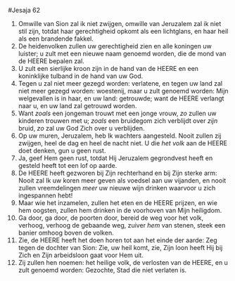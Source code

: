 #Jesaja 62
1. Omwille van Sion zal ik niet zwijgen, omwille van Jeruzalem zal ik niet stil zijn, totdat haar gerechtigheid opkomt als een lichtglans, en haar heil als een brandende fakkel. 
2. De heidenvolken zullen uw gerechtigheid zien en alle koningen uw luister; u zult met een nieuwe naam genoemd worden, die de mond van de HEERE bepalen zal. 
3. U zult een sierlijke kroon zijn in de hand van de HEERE en een koninklijke tulband in de hand van uw God. 
4. Tegen u zal niet meer gezegd worden: verlatene, en tegen uw land zal niet meer gezegd worden: woestenij, maar u zult genoemd worden: Mijn welgevallen is in haar, en uw land: getrouwde; want de HEERE verlangt naar u, en uw land zal getrouwd worden. 
5. Want *zoals* een jongeman trouwt met een jonge vrouw, *zo* zullen uw kinderen trouwen met u; *zoals* een bruidegom zich verblijdt over *zijn* bruid, *zo* zal uw God Zich over u verblijden. 
6. Op uw muren, Jeruzalem, heb Ik wachters aangesteld. Nooit zullen zij zwijgen, heel de dag en heel de nacht niet. U die *het volk* aan de HEERE doet denken, gun u geen rust. 
7. Ja, geef Hem geen rust, totdat Hij Jeruzalem gegrondvest heeft en gesteld heeft tot een lof op aarde. 
8. De HEERE heeft gezworen bij Zijn rechterhand en bij Zijn sterke arm: Nooit zal Ik uw koren meer geven als voedsel aan uw vijanden, en nooit zullen vreemdelingen *meer* uw nieuwe wijn drinken waarvoor u zich ingespannen hebt! 
9. Maar wie het inzamelen, zullen het eten en de HEERE prijzen, en wie hem oogsten, zullen hem drinken in de voorhoven van Mijn heiligdom. 
10. Ga door, ga door, de poorten door, bereid de weg voor het volk, verhoog, verhoog de gebaande weg, zuiver *hem* van stenen, steek een banier omhoog boven de volken. 
11. Zie, de HEERE heeft het doen horen tot aan het einde der aarde: Zeg tegen de dochter van Sion: Zie, uw heil komt, zie, Zijn loon heeft Hij bij Zich en Zijn arbeidsloon gaat voor Hem uit. 
12. Zij zullen hen noemen: het heilige volk, de verlosten van de HEERE, en u zult genoemd worden: Gezochte, Stad die niet verlaten is.
